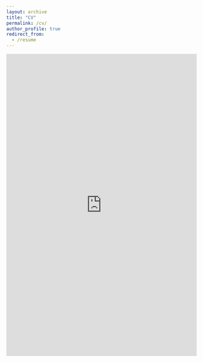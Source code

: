 ```yaml
---
layout: archive
title: "CV"
permalink: /cv/
author_profile: true
redirect_from:
  - /resume
---
```


<iframe src="https://drive.google.com/file/d/1gmsJ2oq9xpUrD6JBUZaK_2YxDX7sD4R-/preview" width="100%" height="800" style="border:none;"></iframe>

